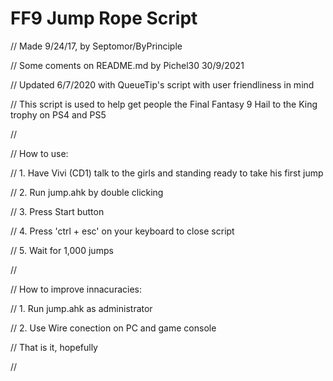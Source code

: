 # FF9 Jump Rope Script


// Made 9/24/17, by Septomor/ByPrinciple

// Some coments  on README.md by Pichel30 30/9/2021

// Updated 6/7/2020 with QueueTip's script with user friendliness in mind

// This script is used to help get people the Final Fantasy 9 Hail to the King trophy on PS4 and PS5

// 

// How to use:

//  1. Have Vivi (CD1) talk to the girls and standing ready to take his first jump

//  2. Run jump.ahk by double clicking 

//  3. Press Start button

//  4. Press 'ctrl + esc' on your keyboard to close script

//  5. Wait for 1,000 jumps

//

// How to improve innacuracies:

//  1. Run jump.ahk as administrator

//  2. Use Wire conection on PC and game console

// That is it, hopefully

// 
